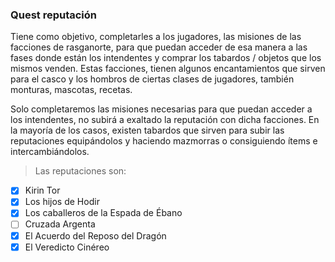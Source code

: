 ### Quest reputación

Tiene como objetivo, completarles a los jugadores, las misiones de las facciones de rasganorte, para que puedan acceder de esa manera a las fases donde están los intendentes y comprar los tabardos / objetos que los mismos venden. Estas facciones, tienen algunos encantamientos que sirven para el casco y los hombros de ciertas clases de jugadores, también monturas, mascotas, recetas.

Solo completaremos las misiones necesarias para que puedan acceder a los intendentes, no subirá a exaltado la reputación con dicha facciones. En la mayoría de los casos, existen tabardos que sirven para subir las reputaciones equipándolos y haciendo mazmorras o consiguiendo ítems e intercambiándolos.

> Las reputaciones son:

- [x] Kirin Tor
- [x] Los hijos de Hodir
- [x] Los caballeros de la Espada de Ébano
- [ ] Cruzada Argenta
- [x] El Acuerdo del Reposo del Dragón
- [x] El Veredicto Cinéreo
